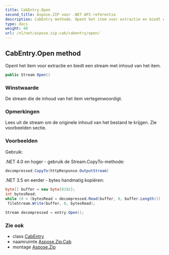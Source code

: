 ```yaml
---
title: CabEntry.Open
second_title: Aspose.ZIP voor .NET API-referentie
description: CabEntry methode. Opent het item voor extractie en biedt een stream met inhoud van het item.
type: docs
weight: 40
url: /nl/net/aspose.zip.cab/cabentry/open/
---
```

## CabEntry.Open method

Opent het item voor extractie en biedt een stream met inhoud van het item.

```csharp
public Stream Open()
```

### Winstwaarde

De stream die de inhoud van het item vertegenwoordigt.

### Opmerkingen

Lees uit de stream om de originele inhoud van het bestand te krijgen. Zie voorbeelden sectie.

### Voorbeelden

Gebruik:

.NET 4.0 en hoger - gebruik de Stream.CopyTo-methode:

```csharp
decompressed.CopyTo(httpResponse.OutputStream)
```

.NET 3.5 en eerder - bytes handmatig kopiëren:

```csharp
byte[] buffer = new byte[8192];
int bytesRead;
while (0 < (bytesRead = decompressed.Read(buffer, 0, buffer.Length)))
 fileStream.Write(buffer, 0, bytesRead);
```

```csharp
Stream decompressed = entry.Open();
```

### Zie ook

* class [CabEntry](../)
* naamruimte [Aspose.Zip.Cab](../../cabentry/)
* montage [Aspose.Zip](../../../)


